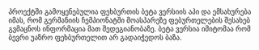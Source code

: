 პროექტში გამოყენებულია ფეხბურთის ბეტა ვერსიის აპი და ემსახურება იმას, რომ გერმანიის ჩემპიონატში მოასპარეზე ფებურთელების შესახებ გვმაცნოს ინფორმაცია მათ შედეგიანობაზე. ბეტა ვერსია იმიტომაა რომ ბევრი უაზრო ფეხბურთელით არ გადაიჭედოს ბაზა.
